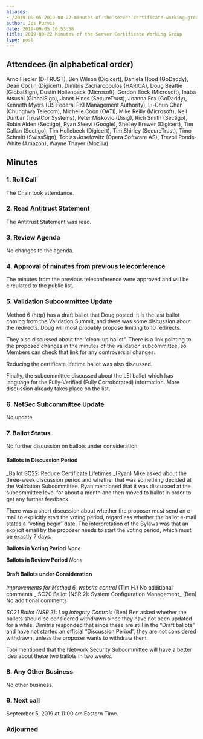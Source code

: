 ```yaml
---
aliases:
- /2019-09-05-2019-08-22-minutes-of-the-server-certificate-working-group/
author: Jos Purvis
date: 2019-09-05 16:53:58
title: 2019-08-22 Minutes of the Server Certificate Working Group
type: post
---
```


## Attendees (in alphabetical order) 

Arno Fiedler (D-TRUST), Ben Wilson (Digicert), Daniela Hood (GoDaddy), Dean Coclin (Digicert), Dimitris Zacharopoulos (HARICA), Doug Beattie (GlobalSign), Dustin Hollenback (Microsoft), Gordon Bock (Microsoft), Inaba Atsushi (GlobalSign), Janet Hines (SecureTrust), Joanna Fox (GoDaddy), Kenneth Myers (US Federal PKI Management Authority), Li-Chun Chen (Chunghwa Telecom), Michelle Coon (OATI), Mike Reilly (Microsoft), Neil Dunbar (TrustCor Systems), Peter Miskovic (Disig), Rich Smith (Sectigo), Robin Alden (Sectigo), Ryan Sleevi (Google), Shelley Brewer (Digicert), Tim Callan (Sectigo), Tim Hollebeek (Digicert), Tim Shirley (SecureTrust), Timo Schmitt (SwissSign), Tobias Josefowitz (Opera Software AS), Trevoli Ponds-White (Amazon), Wayne Thayer (Mozilla).

## Minutes



### 1. Roll Call



The Chair took attendance.

### 2. Read Antitrust Statement



The Antitrust Statement was read.

### 3. Review Agenda



No changes to the agenda.

### 4. Approval of minutes from previous teleconference 

The minutes from the previous teleconference were approved and will be circulated to the public list.

### 5. Validation Subcommittee Update



Method 6 (http) has a draft ballot that Doug posted, it is the last ballot coming from the Validation Summit, and there was some discussion about the redirects. Doug will most probably propose limiting to 10 redirects.

They also discussed about the “clean-up ballot”. There is a link pointing to the proposed changes in the minutes of the validation subcommittee, so Members can check that link for any controversial changes.

Reducing the certificate lifetime ballot was also discussed.

Finally, the subcommittee discussed about the LEI ballot which has language for the Fully-Verified (Fully Corroborated) information. More discussion already takes place on the list.

### 6. NetSec Subcommittee Update 

No update.

### 7. Ballot Status 

No further discussion on ballots under consideration

#### Ballots in Discussion Period



\_Ballot SC22: Reduce Certificate Lifetimes \_(Ryan)
Mike asked about the three-week discussion period and whether that was something decided at the Validation Subcommittee. Ryan mentioned that it was discussed at the subcommittee level for about a month and then moved to ballot in order to get any further feedback.

There was a short discussion about whether the proposer must send an e-mail to explicitly start the voting period, regardless whether the ballot e-mail states a “voting begin” date. The interpretation of the Bylaws was that an explicit email by the proposer needs to start the voting period, which must be exactly 7 days.

**Ballots in Voting Period**
_None_

**Ballots in Review Period**
_None_

#### Draft Ballots under Consideration



_Improvements for Method 6, website control_ (Tim H.)
No additional comments
\_
SC20 Ballot (NSR 2): System Configuration Management\_ (Ben)
No additional comments

_SC21 Ballot (NSR 3): Log Integrity Controls_ (Ben)
Ben asked whether the ballots should be considered withdrawn since they have not been updated for a while. Dimitris responded that since these are still in the “Draft ballots” and have not started an official “Discussion Period”, they are not considered withdrawn, unless the proposer wants to withdraw them.

Tobi mentioned that the Network Security Subcommittee will have a better idea about these two ballots in two weeks.

### 8. Any Other Business 

No other business.

### 9. Next call 

September 5, 2019 at 11:00 am Eastern Time.

### Adjourned